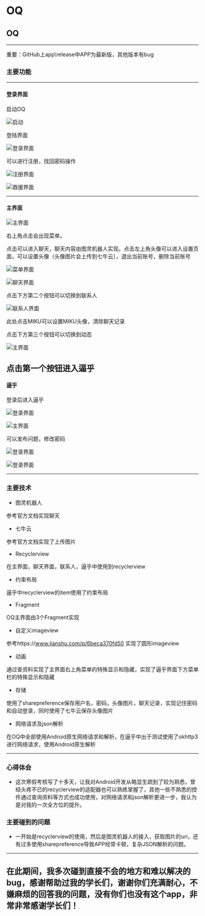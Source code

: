 # OQ
## OQ
---
重要：GitHub上app\release中APP为最新版，其他版本有bug
### 主要功能
---
#### 登录界面
 启动OQ
 
![启动](http://q59jhs5xi.bkt.clouddn.com/qidong.jpg)
 
登陆界面

![登录界面](http://q59jhs5xi.bkt.clouddn.com/main.jpg)
   
 可以进行注册，找回密码操作
   
 ![注册界面]( http://q59jhs5xi.bkt.clouddn.com/zhuce.jpg)
   
 ![救援界面](http://q59jhs5xi.bkt.clouddn.com/152434.jpg)
 
 ---
 #### 主界面
 ![主界面](http://q59jhs5xi.bkt.clouddn.com/152600.jpg)
   
   右上角点击会出现菜单。
   
     
   点击可以进入聊天，聊天内容由图灵机器人实现。点击左上角头像可以进入设置页面，可以设置头像（头像图片会上传到七牛云），退出当前账号，删除当前账号
     
![菜单界面](http://q59jhs5xi.bkt.clouddn.com/aaa.jpg)
  
![聊天界面](http://q59jhs5xi.bkt.clouddn.com/hello.jpg)
     
   点击下方第二个按钮可以切换到联系人
     
 ![联系人界面](http://q59jhs5xi.bkt.clouddn.com/friends.jpg)
 
 此处点击MIKU可以设置MIKU头像，清除聊天记录
 
 点击下方第三个按钮可以切换到动态
 
 ![主界面](http://q59jhs5xi.bkt.clouddn.com/qzone.jpg)
 
 点击第一个按钮进入逼乎
 ---
 #### 逼乎
 登录后进入逼乎
 
  ![登录界面](http://q59jhs5xi.bkt.clouddn.com/逼乎开始.jpg)
 
 ![主界面](http://q59jhs5xi.bkt.clouddn.com/bbb.jpg)
 
 可以发布问题，修改密码
 
  ![登录界面](http://q59jhs5xi.bkt.clouddn.com/bihubihu.jpg)
  
   ![登录界面](http://q59jhs5xi.bkt.clouddn.com/bihuaaa.jpg)
   
---
### 主要技术
- 图灵机器人

参考官方文档实现聊天
- 七牛云
  
参考官方文档实现了上传图片
- Recyclerview
  
在主界面，聊天界面，联系人，逼乎中使用到recyclerview
- 约束布局

逼乎中recyclerview的item使用了约束布局
- Fragment

OQ主界面由3个Fragment实现

- 自定义imageview

参考https://www.jianshu.com/p/6beca370fd50 实现了圆形imageview
- 动画

通过查资料实现了主界面右上角菜单的特殊显示和隐藏，实现了逼乎界面下方菜单栏的特殊显示和隐藏
- 存储

使用了sharepreference保存用户名，密码，头像图片，聊天记录，实现记住密码和自动登录，同时使用了七牛云保存头像图片
- 网络请求及json解析

在OQ中全部使用Android原生网络请求和解析，在逼乎中出于测试使用了okhttp3进行网络请求，使用Android原生解析

---
### 心得体会
- 这次寒假考核写了十多天，让我对Android开发从略显生疏到了较为熟悉，曾经头疼不已的recyclerview的适配器也可以熟练掌握了，其他一些不熟悉的控件通过查询资料等方式也成功使用，对网络请求和json解析更进一步，我认为是对我的一次全方位的提升。


### 主要碰到的问题
- 一开始是recyclerview的使用，然后是图灵机器人的接入，获取图片的uri，还有过多使用sharepreference导致APP经常卡顿，复杂JSON解析的问题。

---
## 在此期间，我多次碰到直接不会的地方和难以解决的bug，感谢帮助过我的学长们，谢谢你们充满耐心，不嫌麻烦的回答我的问题，没有你们也没有这个app，非常非常感谢学长们！
